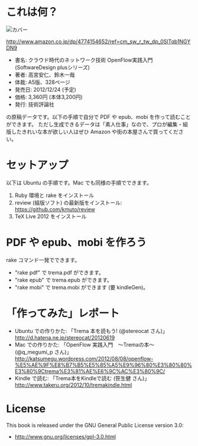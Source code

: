 # これは何？

![カバー](https://raw.github.com/yasuhito/trema-book/master/cover.png "本のカバー")

http://www.amazon.co.jp/dp/4774154652/ref=cm_sw_r_tw_dp_0SlTqb1NGYDN9

 * 書名: クラウド時代のネットワーク技術 OpenFlow実践入門 (SoftwareDesign plusシリーズ)
 * 著者: 高宮安仁、鈴木一哉
 * 体裁: A5版、328ページ
 * 発売日: 2012/12/24 (予定)
 * 価格: 3,360円 (本体3,200円)
 * 発行: 技術評論社

の原稿データです。以下の手順で自分で PDF や epub、mobi を作って読むことができます。
ただし生成できるデータは「素人仕事」なので、プロが編集・組版したきれいな本が欲しい人はぜひ Amazon や街の本屋さんで買ってください。


# セットアップ

以下は Ubuntu の手順です。Mac でも同様の手順でできます。

 1. Ruby 環境と rake をインストール
 2. review (組版ソフト) の最新版をインストール: https://github.com/kmuto/review
 3. TeX Live 2012 をインストール


# PDF や epub、mobi を作ろう

rake コマンド一発でできます。

 * "rake pdf" で trema.pdf ができます。
 * "rake epub" で trema.epub ができます。
 * "rake mobi" で trema.mobi ができます (要 kindleGen)。


# 「作ってみた」レポート

 * Ubuntu での作りかた: 「Trema 本を読もう! (@stereocat さん)」 http://d.hatena.ne.jp/stereocat/20120619
 * Mac での作りかた: 「OpenFlow 実践入門　〜Tremaの本〜 (@q_megumi_p さん)」 http://katsumegu.wordpress.com/2012/08/08/openflow-%E5%AE%9F%E8%B7%B5%E5%85%A5%E9%96%80%E3%80%80%E3%80%9Ctrema%E3%81%AE%E6%9C%AC%E3%80%9C/
 * Kindle で読む: 「Trema本をKindleで読む (笹生健 さん)」http://www.takeru.org/2012/10/tremakindle.html


# License

This book is released under the GNU General Public License version 3.0:

 * http://www.gnu.org/licenses/gpl-3.0.html
